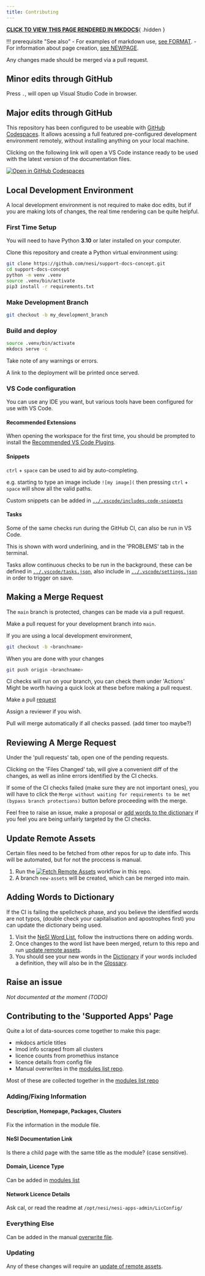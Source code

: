 ```yaml
---
title: Contributing
---
```


**[CLICK TO VIEW THIS PAGE RENDERED IN MKDOCS](https://nesi.github.io/support-docs-concept/CONTRIBUTING)**{ .hidden }

!!! prerequisite "See also"
    - For examples of markdown use, [see FORMAT](FORMAT.md).
    - For information about page creation, [see NEWPAGE](NEWPAGE.md).

Any changes made should be merged via a pull request.

## Minor edits through GitHub

Press `.`, will open up Visual Studio Code in browser.

## Major edits through GitHub

This repository has been configured to be useable with [GitHub Codespaces](https://github.com/features/codespaces).
It allows acessing a full featured pre-configured development environment remotely, without installing anything on your local machine.

Clicking on the following link will open a VS Code instance ready to be used with the latest version of the documentation files.

[![Open in GitHub Codespaces](https://github.com/codespaces/badge.svg)](https://codespaces.new/nesi/support-docs-concept?quickstart=1)

## Local Development Environment

A local development environment is not required to make doc edits, but if you are making lots of changes, the real time rendering can be quite helpful.

### First Time Setup

You will need to have Python **3.10** or later installed on your computer.

Clone this repository and create a Python virtual environment using:

```sh
git clone https://github.com/nesi/support-docs-concept.git
cd support-docs-concept
python -m venv .venv
source .venv/bin/activate
pip3 install -r requirements.txt
```

### Make Development Branch

```sh
git checkout -b my_development_branch
```

### Build and deploy

```sh
source .venv/bin/activate
mkdocs serve -c
```

Take note of any warnings or errors.

A link to the deployment will be printed once served.

### VS Code configuration

You can use any IDE you want, but various tools have been configured for use with VS Code.

#### Recommended Extensions

When opening the workspace for the first time, you should be prompted to install the <a href="https://github.com/nesi/support-docs-concept/blob/main/.vscode/extensions.json">Recommended VS Code Plugins</a>.

#### Snippets

`ctrl` + `space` can be used to aid by auto-completing.

e.g. starting to type an image include `![my image](` then pressing `ctrl` + `space` will show all the valid paths.

Custom snippets can be added in <a href="https://github.com/nesi/support-docs-concept/blob/main/.vscode/includes.code-snippets.json">`../.vscode/includes.code-snippets`</a>

#### Tasks

Some of the same checks run during the GitHub CI, can also be run in VS Code.

This is shown with word underlining, and in the 'PROBLEMS' tab in the terminal.

Tasks allow continuous checks to be run in the background, these can be defined in <a href="https://github.com/nesi/support-docs-concept/blob/main/.vscode/tasks.json">`../.vscode/tasks.json`</a>, also include in <a href="https://github.com/nesi/support-docs-concept/blob/main/.vscode/settings.json">`../.vscode/settings.json`</a> in order to trigger on save.

## Making a Merge Request

The `main` branch is protected, changes can be made via a pull request.

Make a pull request for your development branch into `main`.

If you are using a local development environment,

```sh
git checkout -b <branchname>
```

When you are done with your changes

```sh
git push origin <branchname>
```

CI checks will run on your branch, you can check them under 'Actions'
Might be worth having a quick look at these before making a pull request.

Make a pull [request](https://github.com/nesi/support-docs-concept/pulls)

Assign a reviewer if you wish.

Pull will merge automatically if all checks passed. (add timer too maybe?)

## Reviewing A Merge Request

Under the 'pull requests' tab, open one of the pending requests.

Clicking on the 'Files Changed' tab, will give a convenient diff of the changes, as well as inline errors identified by the CI checks.

If some of the CI checks failed (make sure they are not important ones), you will have to click the  `Merge without waiting for requirements to be met (bypass branch protections)` button before proceeding with the merge.

Feel free to raise an issue, make a proposal or [add words to the dictionary](#adding-words-to-dictionary) if you feel you are being unfairly targeted by the CI checks.

## Update Remote Assets

Certain files need to be fetched from other repos for up to date info. This will be automated, but for not the proccess is manual.

1. Run the [![Fetch Remote Assets](https://github.com/nesi/support-docs-concept/actions/workflows/fetch_includes.yml/badge.svg?branch=main&event=workflow_run)](https://github.com/nesi/support-docs-concept/actions/workflows/fetch_includes.yml) workflow in this repo.
2. A branch `new-assets` will be created, which can be merged into main.

## Adding Words to Dictionary

If the CI is failing the spellcheck phase, and you believe the identified words are not typos, (double check your capitalisation and apostrophes first) you can update the dictionary being used.

1. Visit the [NeSI Word List](https://github.com/nesi/nesi-wordlist), follow the instructions there on adding words.
2. Once changes to the word list have been merged, return to this repo and run [update remote assets](#update-remote-assets).
3. You should see your new words in the [Dictionary](assets/Glossary/dictionary.txt) if your words included a definition, they will also be in the [Glossary](assets/glossary/Glossary.md).

## Raise an issue

*Not documented at the moment (TODO)*

## Contributing to the 'Supported Apps' Page

Quite a lot of data-sources come together to make this page:

- mkdocs article titles
- lmod info scraped from all clusters
- licence counts from promethius instance
- licence details from config file
- Manual overwrites in the [modules list repo](https://github.com/nesi/modules-list/blob/main/tags/licence_type.yml).

Most of these are collected together in the [modules list repo](https://github.com/nesi/modules-list/blob/main/tags/licence_type.yml)

### Adding/Fixing Information

#### Description, Homepage, Packages, Clusters

Fix the information in the module file.

#### NeSI Documentation Link

Is there a child page with the same title as the module? (case sensitive).

#### Domain, Licence Type

Can be added in [modules list](https://github.com/nesi/modules-list/blob/main/tags/domains.yml)

#### Network Licence Details

Ask cal, or read the readme at `/opt/nesi/nesi-apps-admin/LicConfig/`

### Everything Else

Can be added in the manual [overwrite file](https://github.com/nesi/modules-list/blob/main/overwrites.yml).

### Updating

Any of these changes will require an [update of remote assets](#update-remote-assets).
